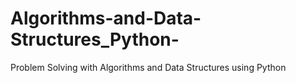# Algorithms-and-Data-Structures_Python-
Problem Solving with Algorithms and Data Structures using Python

